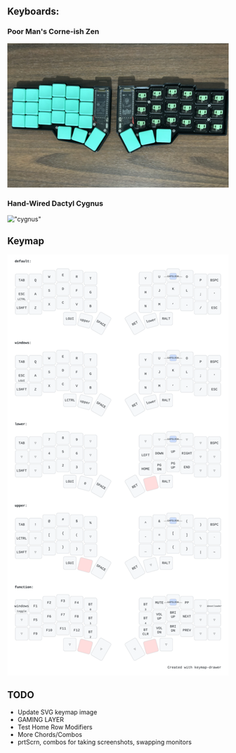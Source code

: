 ## Keyboards:
### Poor Man's Corne-ish Zen
!["corne"](assets/corne.jpg)

### Hand-Wired Dactyl Cygnus
!["cygnus"](assets/cygnus.jpg)

## Keymap
!["keymap"](assets/my_keymap.svg)

## TODO
- Update SVG keymap image
- GAMING LAYER
- Test Home Row Modifiers
- More Chords/Combos
- prtScrn, combos for taking screenshots, swapping monitors
